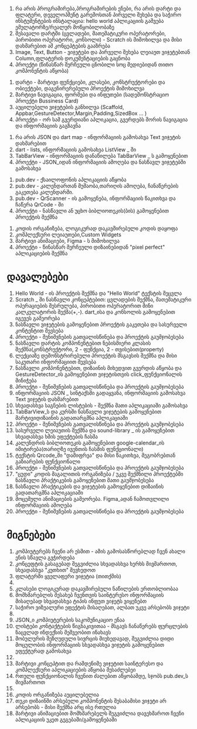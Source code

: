 
<ol>
    <li>რა არის პროგრამირება,პროგრამირების ენები, რა არის დარტი და ფლატერი, დეველოპმენტ გარემოსთან პირველი შეხება და საჭირო ინსტუმენტების ინსტალაცია: hello world აპლიკაციის გაშვება ემულატორზე/რეალურ მოწყობილობაზე</li>
    <li>შესავალი დარტში (ცვლადები, მათემატიკური ოპერატორები, პირობითი ოპერატორი, კონსოლი) - Scratch ის მიმოხილვა და მისი დახმარებით ამ კონცეპტების გააზრება</li>
    <li>Image, Text, Button - ვიჯეტები და პირველი შეხება ლეიაუთ ვიჯეტებთან Column,ფლატერის დოკუმენტაციების გაცნობა</li>
    <li>პროექტი (წინასწარ შერჩეული ცნობილი სოც მედიებიდან თითო კომპონენტის აწყობა)</li>
</ol>

<ol>
    <li>დარტი - მარტივი ფუნქციები, კლასები, კონსტრუქტორები და ობიექტები, დაგენირერებული პროექტის მიმოხილვა</li>
    <li>მარტივი ნავიგაცია, ფორმები და ინფუთები (სადემონსტრაციო პროექტი Bussiness Card)</li>
    <li>აუცილებელი ვიჯეტების განხილვა (Scaffold, Appbar,GestureDetector,Margin,Padding,SizedBox ... )</li>
    <li>პროექტი - ორ სამ გვერდიანი აპლიკაცია, გვერდებს შორის ნავიგაცია და ინფორმაციის გაგზავნა</li>
</ol>

<ol>
    <li>რა არის JSON და dart map - ინფორმაციის გამოსახვა Text ვიჯეტის დახმარებით</li>
    <li>dart - lists, ინფორმაციის გამოსახვა ListView _ ში</li>
    <li>TabBarView - ინფორმაციის დანაწილება TabBarView _ ს გამოყენებით</li>
    <li>პროექტი - JSON_იდან ინფორმაციის ამოღება და ნასწავლ ვიჯეტებში გამოსახვა</li>
</ol>

<ol>
    <li>pub.dev - ქსაილოფონის აპლიკაციის აწყობა</li>
    <li>pub.dev - კალენდართან მუშაობა,თარიღის ამოღება, ჩანაწერების გაკეთება კალენდარში. </li>
    <li>pub.dev - QrScanner - ის გამოყენება, ინფორმაციის წაკითხვა და ჩაწერა QrCode - ში</li>
    <li>პროექტი - ნასწავლი ან უცხო ბიბლიოთეკის(ბის) გამოყენებით პროექტის შექმნა</li>
</ol>

<ol>
    <li>კოდის ორგანიზება, ლოგიკურად დაკავშირებული კოდის დაყოფა</li>
    <li>კომპლექსური ლეიაუთები,Custom Widgets</li>
    <li>მარტივი ანიმაციები, Figma - ს მიმოხილვა</li>
    <li>პროექტი - წინასწარ შერჩეული დიზაინებიდან "pixel perfect" აპლიკაციების შექმნა</li>
</ol>

<h1>დავალებები</h1>
<ol>
    <li>Hello World - ის პროექტის შექმნა და "Hello World" ტექსტის შეცვლა</li>
    <li>Scratch _ ში ნასწავლი კონცეპტებით: ცვლადების შექმნა, მათემატიკური ოპერაციების შესრულება, პირობითი ოპერატორით მინი კალკულატორის შექმა(+,-). dart_ისა და კონსოლის გამოყენებით იგევეს გამეორება</li>
    <li>ნასწავლი ვიჯეტების გამოყენებით პროექტის გაკეთება და სასურველი კონტენტით შევსება</li>
    <li>პროექტი - შენიშვნების გათვალისწინება და პროექტის გაუმჯობესება</li>
    <li>ნასწავლი დარტის კომპონენტებით ნებისმიერი კლასის შექმნა(კონსტრუქტორი, 2 - ფუნქცია, 2 - თვისებით(property)</li>
    <li>ლექციაზე დემონსტრირებული პროექტის მსგავსის შექმნა და მისი საკუთარი ინფორმაციით შევსება</li>
    <li>ნასწავლი კომპონენტებით, დიზაინის მიხედვით გვერდის აწყობა და GestureDetector_ის გამოყენებით ვიჯეტისთვის click_ფუნქციონალის მინიჭება</li>
    <li>პროექტი - შენიშვნების გათვალისწინება და პროექტის გაუმჯობესება</li>
    <li>ინფორმაციის JSON _ სინტაქსში გადაყვანა, ინფორმაციის გამოსახვა Text ვიჯეტის დახმარებით</li>
    <li>სხვადასხვა საგნების ლისტების - შექმნა მათი აპლიკაციაში გამოსახვა</li>
    <li>TabBarView_ს და კურსში ნასწავლი ვიჯეტების გამოყენებით მარტივიდიზაინის გადათარგმნა აპლიკაციაში</li>
    <li>პროექტი - შენიშვნების გათვალისწინება და პროექტის გაუმჯობესება</li>
    <li>სასურველი ლეიაუთის შექმნა და sound-library _ ის გამოყენებით სხვადასხვა ხმის ეფექტების ჩასმა</li>
    <li>კალენდრის ბიბლიოთეკის გამოყენებით google-calendar_ის იმიტირება(თარიღზე ივენთის ჩასმის ფუნქციონალი)</li>
    <li>ტექსტის Qrcode_ში "დაშიფრვა" და მისი წაკითხვა, მეგობრებთან გაზიარების ფუნქციონალი</li>
    <li>პროექტი - შენიშვნების გათვალისწინება და პროექტის გაუმჯობესება</li>
    <li>"ცუდი" კოდის მაგალითის ორგანიზება / უკვე შექმნილი პროექტებში ნასწავლი პრაქტიკების გამოყენებით მათი გაუმჯობესება</li>
    <li>ნასწავლი პრაქტიკების და ვიჯეტების გამოყენებით დიზაინის გადათარგმნა აპლიკაციაში</li>
    <li>მოცემული ანიმაციების გამეორება. Figma_ადან ჩამოთვლილი ინფორმაციის ამოღება</li>
    <li>პროექტი - შენიშვნების გათვალისწინება და პროექტის გაუმჯობესება</li>
</ol>

<h1>მიგნებები</h1>

<ol>
    <li>კომპიუტერებს ჩვენი არ ესმით - ამის გამოსასწორებლად ჩვენ ახალი ენის სწავლა გვჭირდება</li>
    <li>კონცეფტის გასაგებად შეგვიძლია სხვადასხვა ხერხს მივმართოთ, სხვადასხვა "კუთხით" შევხედოთ</li>
    <li>ფლატერში ყველაფერი ვიჯეტია (თითქმის)</li>
    <li></li>
    <li>კლასები ლოგიკურად დაკავშირებული ნაწილების ერთობლიობაა</li>
    <li>მომხმარებლის შესახებ ჩვენთვის საინტერესო ინფორმაციის მისაღებად სხვადასხვა ტიპის ინფუთ ვიჯეტს ვიყენებთ</li>
    <li>საჭირო ვიზუალური ეფექტის მისაღებათ, ალბათ უკვე არსებობს ვიჯეტი</li>
    <li></li>
    <li>JSON_ი კომპიუტერების საკომუნიკაციო ენაა</li>
    <li>ლისტები კონტაქტების წიგნაკივითაა - მსგავს ჩანაწერებს ფურცლების ნაცვლად ინდექსის მეშვეობით ინახავს</li>
    <li>მობულურის შეზღუდული სივრცის მიუხედავად, შეგვიძლია დიდი მოცულობის ინფორმაციის სხვადასხვა ვიჯეტის გამოყენებით ეფექტურად გამოსახვა</li>
    <li></li>
    <li>მარტივი კონცეპტით და რამდენიმე ვიჯეტით საინტერესო და კომპლექსური აპლიკაციების აწყობა შესაძლებეი</li>
    <li>რთული ფუნქციონალის ჩვენით ძალებით აწყობამდე, სჯობს pub.dev_ს მივმართოთ</li>
    <li></li>
    <li>კოდის ორგანიზება აუცილებელია</li>
    <li>თუკი დიზაინში არსებული კომპონენტის შესაბამისი ვიჯეტი არ არსებობს - მისი შექმნა არც ისე რთულია</li>
    <li>მარტივი ანიმაციებით მომხმარებელს შეგვიძლია დავეხმაროთ ჩვენი აპლიკაციის უკეთ გეგებაში/გამოყენებაში</li>
    
</ol>
